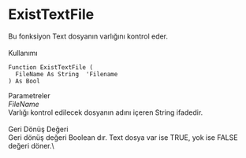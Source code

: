 # ExistTextFile

Bu fonksiyon Text dosyanın varlığını kontrol eder.\
\
Kullanımı

```
Function ExistTextFile (
  FileName As String  'Filename
) As Bool
```

Parametreler\
_FileName_\
Varlığı kontrol edilecek dosyanın adını içeren String ifadedir.\
\
Geri Dönüş Değeri\
Geri dönüş değeri Boolean dır. Text dosya var ise TRUE, yok ise FALSE değeri döner.\
